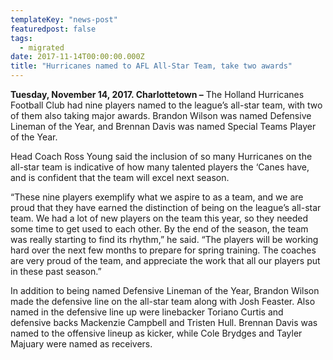 ```yaml
---
templateKey: "news-post"
featuredpost: false
tags:
  - migrated
date: 2017-11-14T00:00:00.000Z
title: "Hurricanes named to AFL All-Star Team, take two awards"
---
```


**Tuesday, November 14, 2017. Charlottetown –** The Holland Hurricanes Football Club had nine players named to the league’s all-star team, with two of them also taking major awards. Brandon Wilson was named Defensive Lineman of the Year, and Brennan Davis was named Special Teams Player of the Year.

Head Coach Ross Young said the inclusion of so many Hurricanes on the all-star team is indicative of how many talented players the ‘Canes have, and is confident that the team will excel next season.

“These nine players exemplify what we aspire to as a team, and we are proud that they have earned the distinction of being on the league’s all-star team. We had a lot of new players on the team this year, so they needed some time to get used to each other. By the end of the season, the team was really starting to find its rhythm,” he said. “The players will be working hard over the next few months to prepare for spring training.  The coaches are very proud of the team, and appreciate the work that all our players put in these past season.”

In addition to being named Defensive Lineman of the Year, Brandon Wilson made the defensive line on the all-star team along with Josh Feaster. Also named in the defensive line up were linebacker Toriano Curtis and defensive backs Mackenzie Campbell and Tristen Hull. Brennan Davis was named to the offensive lineup as kicker, while Cole Brydges and Tayler Majuary were named as receivers.

